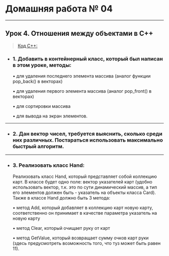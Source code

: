 # Домашняя работа № 04
-------------------------------
## Урок 4. Отношения между объектами в С++

> [Код С++:](lesson_04.cpp)

- ### 1. Добавить в контейнерный класс, который был написан в этом уроке, методы:

    • для удаления последнего элемента массива (аналог функции pop_back() в векторах)
    
    • для удаления первого элемента массива (аналог pop_front() в векторах)
    
    • для сортировки массива
    
    • для вывода на экран элементов.
-------------------------------
- ### 2. Дан вектор чисел, требуется выяснить, сколько среди них различных. Постараться использовать максимально быстрый алгоритм.

-------------------------------
- ### 3. Реализовать класс Hand:

    Реализовать класс Hand, который представляет собой коллекцию карт. В классе будет одно поле: вектор указателей карт (удобно использовать вектор, т.к. это по сути динамический массив, а тип его элементов должен быть - указатель на объекты класса Card). Также в классе Hand должно быть 3 метода:
    
    • метод Add, который добавляет в коллекцию карт новую карту, соответственно он принимает в качестве параметра указатель на новую карту
    
    • метод Clear, который очищает руку от карт
    
    • метод GetValue, который возвращает сумму очков карт руки (здесь предусмотреть возможность того, что туз может быть равен 11).